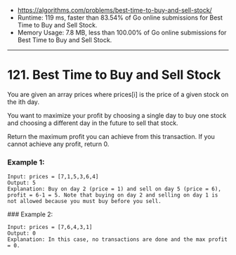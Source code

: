 - https://algorithms.com/problems/best-time-to-buy-and-sell-stock/
- Runtime: 119 ms, faster than 83.54% of Go online submissions for Best Time to Buy and Sell Stock.
- Memory Usage: 7.8 MB, less than 100.00% of Go online submissions for Best Time to Buy and Sell Stock.
---
# 121. Best Time to Buy and Sell Stock


You are given an array prices where prices[i] is the price of a given stock on the ith day.

You want to maximize your profit by choosing a single day to buy one stock and choosing a different day in the future to sell that stock.

Return the maximum profit you can achieve from this transaction. If you cannot achieve any profit, return 0.

 

### Example 1:

```
Input: prices = [7,1,5,3,6,4]
Output: 5
Explanation: Buy on day 2 (price = 1) and sell on day 5 (price = 6), profit = 6-1 = 5. Note that buying on day 2 and selling on day 1 is not allowed because you must buy before you sell.
```


### Example 2:

```
Input: prices = [7,6,4,3,1]
Output: 0
Explanation: In this case, no transactions are done and the max profit = 0.
```

